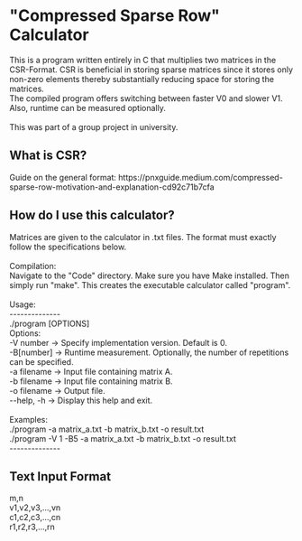 <h1>"Compressed Sparse Row" Calculator</h1>
<p>
  This is a program written entirely in C that multiplies two matrices in the CSR-Format. CSR is beneficial in storing sparse matrices since it stores only non-zero elements thereby substantially reducing space for storing the matrices. <br>
  The compiled program offers switching between faster V0 and slower V1. Also, runtime can be measured optionally.
  <br><br>This was part of a group project in university.
</p>
<h2>What is CSR?</h2>
<p>Guide on the general format: https://pnxguide.medium.com/compressed-sparse-row-motivation-and-explanation-cd92c71b7cfa</p>
<h2>How do I use this calculator?</h2>
<p>
  Matrices are given to the calculator in .txt files. The format must exactly follow the specifications below. <br><br>
  Compilation: <br>
  Navigate to the "Code" directory. Make sure you have Make installed. Then simply run "make". This creates the executable calculator called "program". <br> <br>
  Usage: <br>
  -------------- <br>
  ./program [OPTIONS] <br>
  Options: <br>
  -V number -> Specify implementation version. Default is 0. <br>
  -B[number] -> Runtime measurement. Optionally, the number of repetitions can be specified. <br>
  -a filename -> Input file containing matrix A. <br>
  -b filename -> Input file containing matrix B. <br>
  -o filename -> Output file. <br>
  --help, -h   -> Display this help and exit. <br>
<br>
Examples: <br>
  ./program -a matrix_a.txt -b matrix_b.txt -o result.txt <br>
  ./program -V 1 -B5 -a matrix_a.txt -b matrix_b.txt -o result.txt <br>
  -------------- <br>
</p>
<h2>Text Input Format</h2>
<p>
  m,n <br>
  v1,v2,v3,...,vn <br>
  c1,c2,c3,...,cn <br>
  r1,r2,r3,...,rn <br>
</p>
